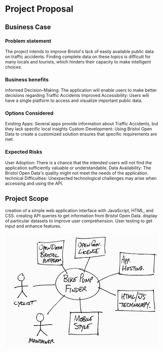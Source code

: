 # Project Proposal

## Business Case

### Problem statement
The project intends to improve Bristol's lack of easily available public data on traffic accidents. Finding complete data on these topics is difficult for many locals and tourists, which hinders their capacity to make intelligent choices.

### Business benefits
informed Decision-Making: The application will enable users to make better decisions regarding Traffic Accidents
Improved Accessibility: Users will have a single platform to access and visualize important public data.

### Options Considered
Existing Apps: Several apps provide information about Traffic Accidents, but they lack specific local insights
Custom Development: Using Bristol Open Data to create a customized solution ensures that specific requirements are met.

### Expected Risks
User Adoption: There is a chance that the intended users will not find the application sufficiently valuable or understandable.
Data Availability: The Bristol Open Data's  quality might not meet the needs of the application.
technical Difficulties: Unexpected technological challenges may arise when accessing and using the API.

## Project Scope
creation of a simple web application interface with JavaScript, HTML, and CSS.
creating API queries to get information from Bristol Open Data.
display of particular datasets to improve user comprehension.
User testing to get input and enhance features.

![Insert your Context Diagram Here](images/context.png)
